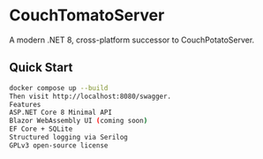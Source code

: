 # CouchTomatoServer

A modern .NET 8, cross-platform successor to CouchPotatoServer.

## Quick Start
```bash
docker compose up --build
Then visit http://localhost:8080/swagger.
Features
ASP.NET Core 8 Minimal API
Blazor WebAssembly UI (coming soon)
EF Core + SQLite
Structured logging via Serilog
GPLv3 open-source license
